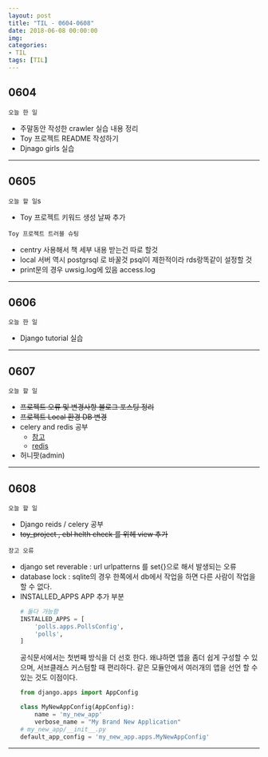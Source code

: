 ```yaml
---
layout: post
title: "TIL - 0604-0608"
date: 2018-06-08 00:00:00
img:
categories:
- TIL
tags: [TIL]
---
```


## 0604
`오늘 한 일`
- 주말동안 작성한 crawler 실습 내용 정리
- Toy 프로젝트 README 작성하기
- Djnago girls 실습

---

## 0605
`오늘 할 일`s
- Toy 프로젝트 키워드 생성 날짜 추가

`Toy 프로젝트 트러블 슈팅`
- centry 사용해서 책 세부 내용 받는건 따로 할것
- local 서버 역시 postgrsql 로 바꿀것 psql이 제한적이라 rds랑똑같이 설정할 것
- print문의 경우 uwsig.log에 있음 access.log

---

## 0606
`오늘 한 일`
- Django tutorial 실습

---

## 0607
`오늘 할 일`
- <s>프로젝트 오류 및 변경사항 블로그 포스팅 정리</s>
- <s>프로젝트 Local 환경 DB 변경</s>
- celery and redis 공부
    - [참고](http://whatisthenext.tistory.com/127)
    - [redis](https://redis.io/topics/quickstart)
- 허니팟(admin)

---

## 0608
`오늘 할 일`
- Django reids / celery 공부
- <s>toy_project , ebl helth check 를 위헤 view 추가</s>

`장고 오류`
- django set reverable : url urlpatterns 를 set{}으로 해서 발생되는 오류
- database lock : sqlite의 경우 한쪽에서 db에서 작업을 하면 다른 사람이 작업을 할 수 없다.
- INSTALLED_APPS APP 추가 부분
    ```python
    # 둘다 가능함
    INSTALLED_APPS = [
        'polls.apps.PollsConfig',
        'polls',
    ]
    ```
    공식문서에서는 첫번째 방식을 더 선호 한다. 왜냐하면 앱을 좀더 쉽게 구성할 수 있으며, 서브클래스 커스텀할 때 편리하다. 같은 모듈안에서 여러개의 앱을 선언 할 수 있는 것도 이점이다.
    ```python
    from django.apps import AppConfig

    class MyNewAppConfig(AppConfig):
        name = 'my_new_app'
        verbose_name = "My Brand New Application"
    # my_new_app/__init__.py
    default_app_config = 'my_new_app.apps.MyNewAppConfig'
    ```

------
